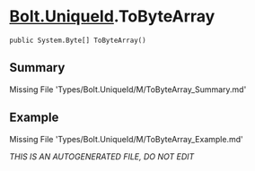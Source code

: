 # [Bolt.UniqueId](Types/Bolt.UniqueId.md).ToByteArray
`public System.Byte[] ToByteArray()`
## Summary
Missing File 'Types/Bolt.UniqueId/M/ToByteArray_Summary.md'
## Example
Missing File 'Types/Bolt.UniqueId/M/ToByteArray_Example.md'

*THIS IS AN AUTOGENERATED FILE, DO NOT EDIT*
